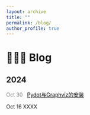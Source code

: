 ```yaml
---
layout: archive
title: ""
permalink: /blog/
author_profile: true
---
```


🧑🏻‍💻 Blog
======

## 2024
<span style="color:grey;">Oct 30</span> &nbsp; <a href="/blogs/Pydot_Graphviz.md" style="color:black;">Pydot与Graphviz的安装</a>


Oct 16 XXXX
